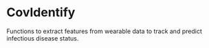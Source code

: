 # CovIdentify
Functions to extract features from wearable data to track and predict infectious disease status.

